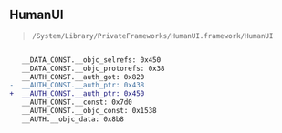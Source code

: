 ## HumanUI

> `/System/Library/PrivateFrameworks/HumanUI.framework/HumanUI`

```diff

   __DATA_CONST.__objc_selrefs: 0x450
   __DATA_CONST.__objc_protorefs: 0x38
   __AUTH_CONST.__auth_got: 0x820
-  __AUTH_CONST.__auth_ptr: 0x438
+  __AUTH_CONST.__auth_ptr: 0x450
   __AUTH_CONST.__const: 0x7d0
   __AUTH_CONST.__objc_const: 0x1538
   __AUTH.__objc_data: 0x8b8

```
